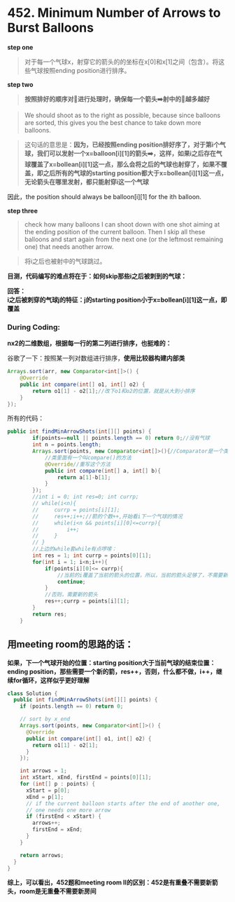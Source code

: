 # 452. Minimum Number of Arrows to Burst Balloons

**step one**
> 对于每一个气球x，射穿它的箭头的的坐标在x[0]和x[1]之间（包含）。将这些气球按照ending position进行排序。

**step two**
> **按照排好的顺序对🎈进行处理时，确保每一个箭头➡️射中的🎈越多越好**

> We should shoot as to the right as possible, because since balloons are sorted, this gives you the best chance to take down more balloons. 

> 这句话的意思是：**因为，已经按照ending position排好序了，对于第i个气球，我们可以发射一个x=balloon[i][1]的箭头➡️，这样，如果i之后存在气球覆盖了x=bollean[i][1]这一点，那么会将之后的气球也射穿了，如果不覆盖，即之后所有的气球的starting position都大于x=bollean[i][1]这一点，无论箭头在哪里发射，都只能射穿i这一个气球**

因此，the position should always be balloon[i][1] for the ith balloon.

**step three**
> check how many balloons I can shoot down with one shot aiming at the ending position of the current balloon. Then I skip all these balloons and start again from the next one (or the leftmost remaining one) that needs another arrow.

> 将i之后也被射中的气球跳过。

**目测，代码编写的难点将在于：如何skip那些i之后被刺到的气球：**

**回答：  
i之后被刺穿的气球j的特征：j的starting position小于x=bollean[i][1]这一点，即覆盖**


### During Coding:
**nx2的二维数组，根据每一行的第二列进行排序，也挺难的：**

谷歌了一下：按照某一列对数组进行排序，**使用比较器构建内部类**

```java
Arrays.sort(arr, new Comparator<int[]>() {
    @Override
    public int compare(int[] o1, int[] o2) {
        return o1[1] - o2[1];//改下o1和o2的位置，就是从大到小排序
    }
});
```
所有的代码：
```java
public int findMinArrowShots(int[][] points) {
        if(points==null || points.length == 0) return 0;//没有气球
        int n = points.length;
        Arrays.sort(points, new Comparator<int[]>(){//Comparator是一个类，新建一个类
            //类里面有一个叫compare()的方法
            @Override//重写这个方法
            public int compare(int[] a, int[] b){
                return a[1]-b[1];
            }    
        });
        //int i = 0; int res=0; int currp;
        // while(i<n){
        //     currp = points[i][1];
        //     res++;i++;//箭的个数++,开始看i下一个气球的情况
        //     while(i<n && points[i][0]<=currp){
        //         i++;
        //     }
        // }
        //上边的while套while有点啰嗦：
        int res = 1; int currp = points[0][1];
        for(int i = 1; i<n;i++){
            if(points[i][0]<= currp){
                //当前的i覆盖了当前的箭头的位置，所以，当前的箭头足够了，不需要新的箭头，跳过
                continue;
            }
            //否则，需要新的箭头
            res++;currp = points[i][1];
        }
        return res;
    }
```


## 用meeting room的思路的话：
**如果，下一个气球开始的位置：starting position大于当前气球的结束位置：ending position，那些需要一个新的箭，res++，否则，什么都不做，i++，继续for循环，这样似乎更好理解**

```java
class Solution {
  public int findMinArrowShots(int[][] points) {
    if (points.length == 0) return 0;

    // sort by x_end
    Arrays.sort(points, new Comparator<int[]>() {
      @Override
      public int compare(int[] o1, int[] o2) {
        return o1[1] - o2[1];
      }
    });

    int arrows = 1;
    int xStart, xEnd, firstEnd = points[0][1];
    for (int[] p : points) {
      xStart = p[0];
      xEnd = p[1];
      // if the current balloon starts after the end of another one,
      // one needs one more arrow
      if (firstEnd < xStart) {
        arrows++;
        firstEnd = xEnd;
      }
    }

    return arrows;
  }
}
```

**综上，可以看出，452题和meeting room II的区别：452是有重叠不需要新箭头，room是无重叠不需要新房间**
